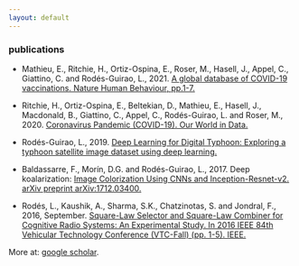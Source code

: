 ```yaml
---
layout: default
---
```


### publications


* Mathieu, E., Ritchie, H., Ortiz-Ospina, E., Roser, M., Hasell, J., Appel, C., Giattino, C. and Rodés-Guirao, L., 2021. [A global database of COVID-19 vaccinations. Nature Human Behaviour, pp.1-7.](https://www.nature.com/articles/s41562-021-01122-8)

* Ritchie, H., Ortiz-Ospina, E., Beltekian, D., Mathieu, E., Hasell, J., Macdonald, B., Giattino, C., Appel, C., Rodés-Guirao, L. and Roser, M., 2020. [Coronavirus Pandemic (COVID-19). Our World in Data.](https://ourworldindata.org/coronavirus)

* Rodés-Guirao, L., 2019. [Deep Learning for Digital Typhoon: Exploring a typhoon satellite image dataset using deep learning.](https://www.diva-portal.org/smash/record.jsf?pid=diva2%3A1304600&dswid=-3633)

* Baldassarre, F., Morín, D.G. and Rodés-Guirao, L., 2017. Deep koalarization: [Image Colorization Using CNNs and Inception-Resnet-v2. arXiv preprint arXiv:1712.03400.](https://arxiv.org/abs/1712.03400)

* Rodés, L., Kaushik, A., Sharma, S.K., Chatzinotas, S. and Jondral, F., 2016, September. [Square-Law Selector and Square-Law Combiner for Cognitive Radio Systems: An Experimental Study. In 2016 IEEE 84th Vehicular Technology Conference (VTC-Fall) (pp. 1-5). IEEE.](https://ieeexplore.ieee.org/abstract/document/7881236?casa_token=_g_STzv2dT0AAAAA:MPr1J99rkErdy0zWZtd_UJm5KbS2m2zPXZs4zF1GkxLL_071LScWouG4EpZBwx3tHDw-_QLggw)

More at: 
[google scholar](https://scholar.google.es/citations?user=5KPcE6QAAAAJ&hl=en).
